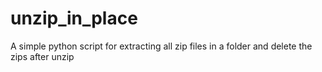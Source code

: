 # unzip_in_place
A simple python script for extracting all zip files in a folder and delete the zips after unzip
